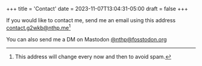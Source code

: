 +++
title = 'Contact'
date = 2023-11-07T13:04:31-05:00
draft = false
+++

If you would like to contact me, send me an email using this address [contact.g2wkb@nthp.me](mailto:contact.g2wkb@nthp.me)[^1]

You can also send me a DM on Mastodon [@nthp@fosstodon.org](https://fosstodon.org/@nthp)

[^1]: This address will change every now and then to avoid spam.
